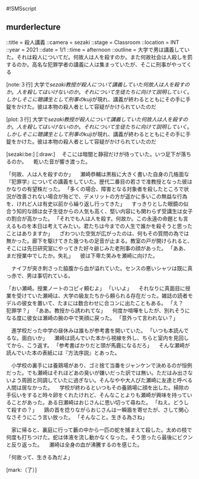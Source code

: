 #!SMSscript

## murderlecture

::title = 殺人講義
::camera = sezaki
::stage = Classroom
::location = INT
::year = 2021
::date = 1/1
::time = afternoon
::outline = 大学で男は講義していた。それは殺人についてだ。何故人は人を殺すのか。また何故社会は人殺しを罰するのか。高名な犯罪学者の講義に人は集まっていたが、そこに刑事がやってくる

[note:３行]
大学で$sezaki教授が殺人について講義していた
何故人は人を殺すのか。人を殺してはいけないのか。それについて生徒たちに向けて説明していく。
しかしそこに聴講生として刑事の$kujiが現れ、講義が終わるとともにその手に手錠をかけた。彼は本物の殺人者として容疑がかけられていたのだ

[plot:３行]
大学で$sezaki教授が殺人について講義していた
何故人は人を殺すのか。人を殺してはいけないのか。それについて生徒たちに向けて説明していく。
しかしそこに聴講生として刑事の$kujiが現れ、講義が終わるとともにその手に手錠をかけた。彼は本物の殺人者として容疑がかけられていたのだ

[sezaki:be:]
[:draw:]
　そこには暗闇と静寂だけが待っていた。いつ足下が落ちるのか。
　乾いた音が響き渡った。

「何故、人は人を殺すのか」
　瀬崎恭輔は黒板に大きく書いた自身の几帳面な『犯罪学』についての講義をしていた。歴代二番目の若さで准教授となった彼はかなりの有望株だった。
「多くの場合、障害となる対象者を殺したところで状況が改善されない場合が殆どで、デメリットの方が遥かに多いこの無益な行為を、けれど人は有史以前から繰り返し行ってきた」
　すっきりとした眼鏡の似合う知的な顔は女子生徒からの人気も高く、堅い内容にも関わらず受講生は女子の割合が高かった。
「それでも人は人を殺す。何故か。この永遠の命題とも言えるものを本日は考えてみたい。君たちは今までの人生で誰かを殺そうと思ったことはありますか」
　ざわついた空気が広がったのは、何もその質問の為では無かった。廊下を駆けてきた幾つもの足音が止まる。教室の戸が開けられると、そこには先日研究室にやってきた好々爺じみた老刑事の顔があった。
「ああ、まだ授業中でしたか。失礼」
　彼は下卑た笑みを瀬崎に向けた。

　ナイフが突き刺さった脇腹から血が溢れていた。センスの悪いシャツは既に真っ赤で、男は事切れている。

「おい瀬崎。授業ノートのコピィ頼むよ」
「いいよ」
　それなりに真面目に授業を受けていた瀬崎は、大学の級友たちから頼られる存在だった。雑誌の読者モデルの彼女を置いて、たまには数合わせに合コンに出たこともある。
「え？　犯罪学？」
「ああ。教授から誘われてな」
　何度か喧嘩をしたが、別れそうになる度に彼女は瀬崎の腕の中で笑顔に戻った。
「意外って言われない？」

　進学校だった中学の昼休みは誰もが参考書を開いていた。
「いつも本読んでるな。面白いか」
　瀬崎は読んでいた本から視線を外し、ちらと室内を見回してから、こう返す。
「参考書ばかりだと頭が馬鹿になるだろ」
　そんな瀬崎が読んでいた本の表紙には『方法序説』とあった。

　小学校の裏手には養鶏場があり、ゴミ捨て当番をジャンケンで決めるのが恒例だった。でも瀬崎はそれほどあの臭いが嫌いだった訳では無い。ただはみ出さないよう周囲と同調していたに過ぎない。そんなやや大人びた瀬崎に友達と呼べる人間は居なかった。
　学校が終わるといつもその養鶏場に顔を出した。掃除の手伝いをすると時々卵をくれたけれど、そんなことよりも瀬崎が興味を持っていることがあった。ある日瀬崎はおじさんに思い切って尋ねた。
「ねえ。どうして殺すの？」
　鶏の首を捻りながらおじさんは一瞬眉を寄せたが、さして関心なさそうにこう言い放った。
「そんなこと。生きる為さね」

　家に帰ると、裏庭に行って藪の中から一匹の蛇を捕まえて殺した。太めの枝で何度も打ちつけた。蛇は体液を流し動かなくなった。そう思ったら最後にビクンと反り返った。
　瀬崎は全身の血が沸騰するのを感じた。

「何故って、生きる為だよ」

[mark:（了）]
